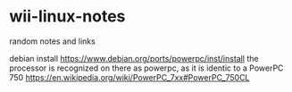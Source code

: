 # wii-linux-notes
random notes and links

debian install
https://www.debian.org/ports/powerpc/inst/install
the processor is recognized on there as powerpc, as it is identic to a PowerPC 750
https://en.wikipedia.org/wiki/PowerPC_7xx#PowerPC_750CL


